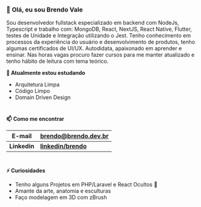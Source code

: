 ### 👋 **Olá, eu sou Brendo Vale**
Sou desenvolvedor fullstack especializado em backend com NodeJs, Typescript e trabalho com: MongoDB, React, NextJS, React Native, Flutter, testes de Unidade e Integração utilizando o Jest. Tenho conhecimento em processos da experiência do usuário e desenvolvimento de produtos, tenho algumas certificados de UI/UX. Autodidata, apaixonado em aprender e ensinar. Nas horas vagas procuro fazer cursos para me manter atualizado e tenho hábito de leitura com tema teórico.
<!--
| ![Estatísticas do github de Brendo](https://github-readme-stats.vercel.app/api?username=bvaledev&show_icons=true&include_all_commits=true&locale=pt-br)  | ![Top Langs](https://github-readme-stats.vercel.app/api/top-langs/?username=bvaledev&hide=javascript&layout=compact&locale=pt-br) |
| ------- | -------------------- |
-->
**🌱 Atualmente estou estudando**
- Arquitetura Limpa
- Código Limpo
- Domain Driven Design
#
**📫 Como me encontrar**

| **E-mail**  | **<brendo@brendo.dev.br>** |
| ------- | -------------------- |
| **Linkedin**  | **[linkedin/brendo](https://www.linkedin.com/in/brendomkt/)** |


#
**⚡ Curiosidades**

- Tenho alguns Projetos em PHP/Laravel e React Ocultos 🤔
- Amante da arte, anatomia e esculturas
- Faço modelagem em 3D com zBrush

<!--
**bvaledev/bvaledev** is a ✨ _special_ ✨ repository because its `README.md` (this file) appears on your GitHub profile.

Here are some ideas to get you started:

- 🔭 I’m currently working on ...
- 🌱 I’m currently learning ...
- 👯 I’m looking to collaborate on ...
- 🤔 I’m looking for help with ...
- 💬 Ask me about ...
- 📫 How to reach me: ...
- 😄 Pronouns: ...
- ⚡ Fun fact: ...
-->
